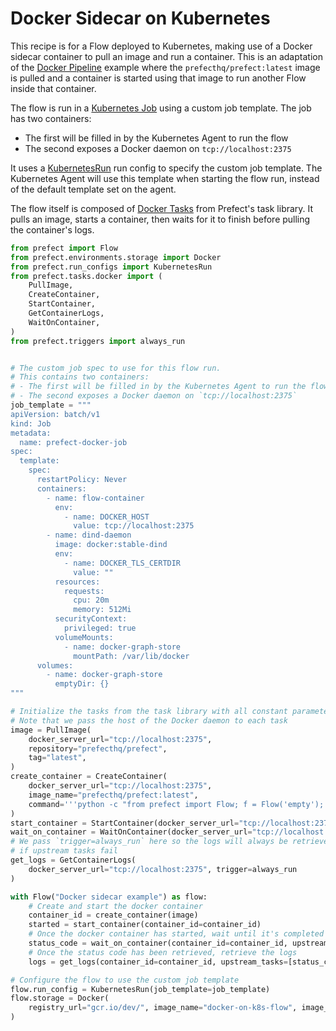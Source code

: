 # Docker Sidecar on Kubernetes

This recipe is for a Flow deployed to Kubernetes, making use of a Docker
sidecar container to pull an image and run a container. This is an adaptation
of the [Docker Pipeline](../../core/examples/imperative_docker.md) example
where the `prefecthq/prefect:latest` image is pulled and a container is started
using that image to run another Flow inside that container.

The flow is run in a [Kubernetes
Job](https://kubernetes.io/docs/concepts/workloads/controllers/jobs-run-to-completion/)
using a custom job template. The job has two containers:

- The first will be filled in by the Kubernetes Agent to run the flow
- The second exposes a Docker daemon on `tcp://localhost:2375`

It uses a
[KubernetesRun](/orchestration/flow_config/run_configs.md#kubernetesrun) run
config to specify the custom job template. The Kubernetes Agent will use this
template when starting the flow run, instead of the default template set on the
agent.

The flow itself is composed of [Docker Tasks](/core/task_library/docker.html)
from Prefect's task library. It pulls an image, starts a container, then waits
for it to finish before pulling the container's logs.

```python
from prefect import Flow
from prefect.environments.storage import Docker
from prefect.run_configs import KubernetesRun
from prefect.tasks.docker import (
    PullImage,
    CreateContainer,
    StartContainer,
    GetContainerLogs,
    WaitOnContainer,
)
from prefect.triggers import always_run


# The custom job spec to use for this flow run.
# This contains two containers:
# - The first will be filled in by the Kubernetes Agent to run the flow
# - The second exposes a Docker daemon on `tcp://localhost:2375`
job_template = """
apiVersion: batch/v1
kind: Job
metadata:
  name: prefect-docker-job
spec:
  template:
    spec:
      restartPolicy: Never
      containers:
        - name: flow-container
          env:
            - name: DOCKER_HOST
              value: tcp://localhost:2375
        - name: dind-daemon
          image: docker:stable-dind
          env:
            - name: DOCKER_TLS_CERTDIR
              value: ""
          resources:
            requests:
              cpu: 20m
              memory: 512Mi
          securityContext:
            privileged: true
          volumeMounts:
            - name: docker-graph-store
              mountPath: /var/lib/docker
      volumes:
        - name: docker-graph-store
          emptyDir: {}
"""

# Initialize the tasks from the task library with all constant parameters
# Note that we pass the host of the Docker daemon to each task
image = PullImage(
    docker_server_url="tcp://localhost:2375",
    repository="prefecthq/prefect",
    tag="latest",
)
create_container = CreateContainer(
    docker_server_url="tcp://localhost:2375",
    image_name="prefecthq/prefect:latest",
    command='''python -c "from prefect import Flow; f = Flow('empty'); f.run()"''',
)
start_container = StartContainer(docker_server_url="tcp://localhost:2375")
wait_on_container = WaitOnContainer(docker_server_url="tcp://localhost:2375")
# We pass `trigger=always_run` here so the logs will always be retrieved, even
# if upstream tasks fail
get_logs = GetContainerLogs(
    docker_server_url="tcp://localhost:2375", trigger=always_run
)

with Flow("Docker sidecar example") as flow:
    # Create and start the docker container
    container_id = create_container(image)
    started = start_container(container_id=container_id)
    # Once the docker container has started, wait until it's completed and get the status
    status_code = wait_on_container(container_id=container_id, upstream_tasks=[started])
    # Once the status code has been retrieved, retrieve the logs
    logs = get_logs(container_id=container_id, upstream_tasks=[status_code])

# Configure the flow to use the custom job template
flow.run_config = KubernetesRun(job_template=job_template)
flow.storage = Docker(
    registry_url="gcr.io/dev/", image_name="docker-on-k8s-flow", image_tag="0.1.0"
)
```
